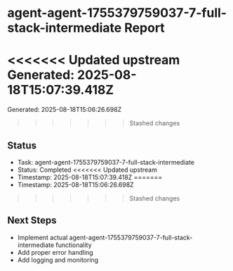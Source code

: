 # agent-agent-1755379759037-7-full-stack-intermediate Report

<<<<<<< Updated upstream
Generated: 2025-08-18T15:07:39.418Z
=======
Generated: 2025-08-18T15:06:26.698Z
>>>>>>> Stashed changes

## Status
- Task: agent-agent-1755379759037-7-full-stack-intermediate
- Status: Completed
<<<<<<< Updated upstream
- Timestamp: 2025-08-18T15:07:39.418Z
=======
- Timestamp: 2025-08-18T15:06:26.698Z
>>>>>>> Stashed changes

## Next Steps
- Implement actual agent-agent-1755379759037-7-full-stack-intermediate functionality
- Add proper error handling
- Add logging and monitoring
